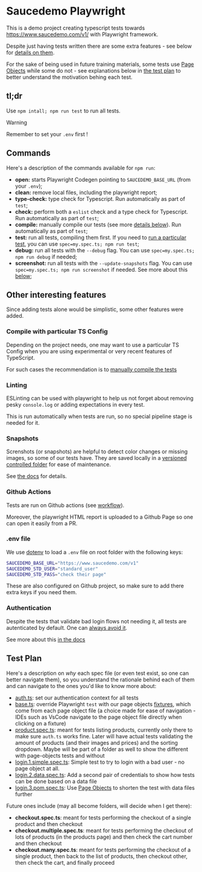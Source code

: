 # Saucedemo Playwright

This is a demo project creating typescript tests towards https://www.saucedemo.com/v1/ with Playwright framework.

Despite just having tests written there are some extra features - see below for [details on them](#other-interesting-features).

For the sake of being used in future training materials, some tests use [Page Objects](https://playwright.dev/docs/pom) while some do not - see explanations below in [the test plan](#test-plan) to better understand the motivation behing each test.

## tl;dr

Use `npm intall; npm run test` to run all tests.

> [!WARNING]
> Remember to set your `.env` first !

## Commands

Here's a description of the commands available for `npm run`:

- **open:** starts Playwright Codegen pointing to `SAUCEDEMO_BASE_URL` (from your `.env`);
- **clean:** remove local files, including the playwright report;
- **type-check:** type check for Typescript. Run automatically as part of `test`;
- **check:** perform both a `eslist` check and a type check for Typescript. Run automatically as part of `test`;
- **compile:** manually compile our tests (see more [details below](#compile-with-particular-ts-config)). Run automatically as part of `test`;
- **test:** run all tests, compiling them first. If you need to [run a particular test](https://playwright.dev/docs/running-tests#run-specific-tests), you can use `spec=my.spec.ts; npm run test`;
- **debug:** run all tests with the `--debug` flag. You can use `spec=my.spec.ts; npm run debug` if needed;
- **screenshot:** run all tests with the `--update-snapshots` flag. You can use `spec=my.spec.ts; npm run screenshot` if needed. See more about this [below](#screenshots);

## Other interesting features

Since adding tests alone would be simplistic, some other features were added.

### Compile with particular TS Config

Depending on the project needs, one may want to use a particular TS Config when you are using experimental or very recent features of TypeScript.

For such cases the recommendation is to [manually compile the tests](https://playwright.dev/docs/test-typescript#manually-compile-tests-with-typescript)

### Linting

ESLinting can be used with playwright to help us not forget about removing pesky `console.log` or adding expectations in every test.

This is run automatically when tests are run, so no special pipeline stage is needed for it.

### Snapshots

Screnshots (or snapshots) are helpful to detect color changes or missing images, so some of our tests have. They are saved locally in a [versioned controlled folder](tests/snapshots/) for ease of maintenance.

See [the docs](https://playwright.dev/docs/screenshots) for details.

### Github Actions

Tests are run on Github actions (see [workflow](.github/workflows/playwright.yml)).

Moreover, the playwright HTML report is uploaded to a Github Page so one can open it easily from a PR.

### .env file

We use [dotenv](https://www.npmjs.com/package/dotenv) to load a `.env` file on root folder with the following keys:

```bash
SAUCEDEMO_BASE_URL="https://www.saucedemo.com/v1"
SAUCEDEMO_STD_USER="standard_user"
SAUCEDEMO_STD_PASS="check their page"
```

These are also configured on Github project, so make sure to add there extra keys if you need them.

### Authentication

Despite the tests that validate bad login flows not needing it, all tests are autenticated by default. One can [always avoid it](https://playwright.dev/docs/auth#avoid-authentication-in-some-tests).

See more about this [in the docs](https://playwright.dev/docs/auth#basic-shared-account-in-all-tests)

## Test Plan

Here's a description on _why_ each spec file (or even test exist, so one can better navigate them), so you understand the rationale behind each of them and can navigate to the ones you'd like to know more about:


- [auth.ts](tests/auth.ts): set our authentication context for all tests
- [base.ts](tests/base.ts): override Playwright `test` with our page objects [fixtures](https://playwright.dev/docs/test-fixtures), which come from each page object file (a choice made for ease of navigation - IDEs such as VsCode navigate to the page object file directly when clicking on a fixture)
- [product.spec.ts](tests/products.spec.ts): meant for tests listing products, currently only there to make sure `auth.ts` works fine. Later will have actual tests validating the amount of products (and their images and prices) and the sorting dropdown. Maybe will be part of a folder as well to show the different with page-objects tests and without
- [login.1.simple.spec.ts](tests/login/login.1.simple.spec.ts): Simple test to try to login with a bad user - no page object at all.
- [login.2.data.spec.ts](tests/login/login.2.data.spec.ts): Add a second pair of credentials to show how tests can be done based on a data file
- [login.3.pom.spec.ts](tests/login//login.3.pom.spec.ts): Use [Page Objects](https://playwright.dev/docs/pom) to shorten the test with data files further

Future ones include (may all become folders, will decide when I get there):
- **checkout.spec.ts**: meant for tests performing the checkout of a single product and then checkout
- **checkout.multiple.spec.ts**: meant for tests performing the checkout of lots of products (in the products page) and then check the cart number and then checkout
- **checkout.many.spec.ts**: meant for tests performing the checkout of a single product, then back to the list of products, then checkout other, then check the cart, and finally proceed